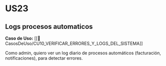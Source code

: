 # US23

## Logs procesos automaticos

**Caso de Uso:** [[📄 CasosDeUso/CU10_VERIFICAR_ERRORES_Y_LOGS_DEL_SISTEMA]]

Como admin, quiero ver un log diario de procesos automáticos (facturación, notificaciones), para detectar errores.